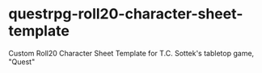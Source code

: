 # questrpg-roll20-character-sheet-template
Custom Roll20 Character Sheet Template for T.C. Sottek's tabletop game, "Quest"
